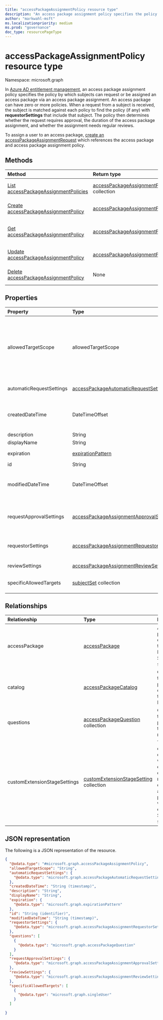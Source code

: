 ```yaml
---
title: "accessPackageAssignmentPolicy resource type"
description: "An access package assignment policy specifies the policy by which subjects may request or be assigned an access package via an access package assignment."
author: "markwahl-msft"
ms.localizationpriority: medium
ms.prod: "governance"
doc_type: resourcePageType
---
```

# accessPackageAssignmentPolicy resource type

Namespace: microsoft.graph

In [Azure AD entitlement management](entitlementmanagement-overview.md), an access package assignment policy specifies the policy by which subjects can request or be assigned an access package via an access package assignment. An access package can have zero or more policies. When a request from a subject is received, the subject is matched against each policy to find the policy (if any) with **requestorSettings** that include that subject. The policy then determines whether the request requires approval, the duration of the access package assignment, and whether the assignment needs regular reviews.

To assign a user to an access package, [create an accessPackageAssignmentRequest](../api/entitlementmanagement-post-assignmentrequests.md) which references the access package and access package assignment policy.

## Methods
|Method|Return type|Description|
|:---|:---|:---|
|[List accessPackageAssignmentPolicies](../api/entitlementmanagement-list-assignmentpolicies.md)|[accessPackageAssignmentPolicy](../resources/accesspackageassignmentpolicy.md) collection|Get a list of the [accessPackageAssignmentPolicy](../resources/accesspackageassignmentpolicy.md) objects and their properties.|
|[Create accessPackageAssignmentPolicy](../api/entitlementmanagement-post-assignmentpolicies.md)|[accessPackageAssignmentPolicy](../resources/accesspackageassignmentpolicy.md)|Create a new [accessPackageAssignmentPolicy](../resources/accesspackageassignmentpolicy.md) object.|
|[Get accessPackageAssignmentPolicy](../api/accesspackageassignmentpolicy-get.md)|[accessPackageAssignmentPolicy](../resources/accesspackageassignmentpolicy.md)|Read the properties and relationships of an [accessPackageAssignmentPolicy](../resources/accesspackageassignmentpolicy.md) object.|
|[Update accessPackageAssignmentPolicy](../api/accesspackageassignmentpolicy-update.md)|[accessPackageAssignmentPolicy](../resources/accesspackageassignmentpolicy.md)|Update the properties of an [accessPackageAssignmentPolicy](../resources/accesspackageassignmentpolicy.md) object.|
|[Delete accessPackageAssignmentPolicy](../api/accesspackageassignmentpolicy-delete.md)|None|Deletes an [accessPackageAssignmentPolicy](../resources/accesspackageassignmentpolicy.md) object.|

## Properties
|Property|Type|Description|
|:---|:---|:---|
|allowedTargetScope|allowedTargetScope|Principals that can be assigned the access package through this policy. The possible values are: `notSpecified`, `specificDirectoryUsers`, `specificConnectedOrganizationUsers`, `specificDirectoryServicePrincipals`, `allMemberUsers`, `allDirectoryUsers`, `allDirectoryServicePrincipals`, `allConfiguredConnectedOrganizationUsers`, `allExternalUsers`, `unknownFutureValue`.|
|automaticRequestSettings|[accessPackageAutomaticRequestSettings](../resources/accessPackageAutomaticRequestSettings.md)|This property is only present for an auto assignment policy; if absent, this is a request-based policy.|
|createdDateTime|DateTimeOffset|The Timestamp type represents date and time information using ISO 8601 format and is always in UTC time. For example, midnight UTC on Jan 1, 2014 is `2014-01-01T00:00:00Z`.|
|description|String|The description of the policy.|
|displayName|String|The display name of the policy.|
|expiration|[expirationPattern](../resources/expirationpattern.md)|The expiration date for assignments created in this policy.|
|id|String|Read only.|
|modifiedDateTime|DateTimeOffset|The Timestamp type represents date and time information using ISO 8601 format and is always in UTC time. For example, midnight UTC on Jan 1, 2014 is `2014-01-01T00:00:00Z`.|
|requestApprovalSettings|[accessPackageAssignmentApprovalSettings](../resources/accesspackageassignmentapprovalsettings.md)|Specifies the settings for approval of requests for an access package assignment through this policy. For example, if approval is required for new requests.|
|requestorSettings|[accessPackageAssignmentRequestorSettings](../resources/accesspackageassignmentrequestorsettings.md)|Provides additional settings to select who can create a request for an access package assignment through this policy, and what they can include in their request.|
|reviewSettings|[accessPackageAssignmentReviewSettings](../resources/accesspackageassignmentreviewsettings.md)|Settings for access reviews of assignments through this policy.|
|specificAllowedTargets|[subjectSet](../resources/subjectset.md) collection|The principals that can be assigned access from an access package through this policy.|

## Relationships
|Relationship|Type|Description|
|:---|:---|:---|
|accessPackage|[accessPackage](../resources/accesspackage.md)|Access package containing this policy. Read-only.  Supports `$expand`.|
|catalog|[accessPackageCatalog](../resources/accesspackagecatalog.md)|Catalog of the access package containing this policy. Read-only.|
|questions|[accessPackageQuestion](../resources/accesspackagequestion.md) collection|Questions that are posed to the  requestor.|
|customExtensionStageSettings|[customExtensionStageSetting](../resources/customextensionstagesetting.md) collection|The collection of stages when to execute one or more custom access package workflow extensions. Supports `$expand`.|

## JSON representation
The following is a JSON representation of the resource.
<!-- {
  "blockType": "resource",
  "keyProperty": "id",
  "@odata.type": "microsoft.graph.accessPackageAssignmentPolicy",
  "openType": false
}
-->
``` json
{
  "@odata.type": "#microsoft.graph.accessPackageAssignmentPolicy",
  "allowedTargetScope": "String",
  "automaticRequestSettings": {
    "@odata.type": "microsoft.graph.accessPackageAutomaticRequestSettings"
  },
  "createdDateTime": "String (timestamp)",
  "description": "String",
  "displayName": "String",
  "expiration": {
    "@odata.type": "microsoft.graph.expirationPattern"
  },
  "id": "String (identifier)",
  "modifiedDateTime": "String (timestamp)",
  "requestorSettings": {
    "@odata.type": "microsoft.graph.accessPackageAssignmentRequestorSettings"
  },
  "questions": [
    {
      "@odata.type": "microsoft.graph.accessPackageQuestion"
    }
  ],
  "requestApprovalSettings": {
    "@odata.type": "microsoft.graph.accessPackageAssignmentApprovalSettings"
  },
  "reviewSettings": {
    "@odata.type": "microsoft.graph.accessPackageAssignmentReviewSettings"
  },
  "specificAllowedTargets": [
    {
      "@odata.type": "microsoft.graph.singleUser"
    }
  ]
 
}
```



